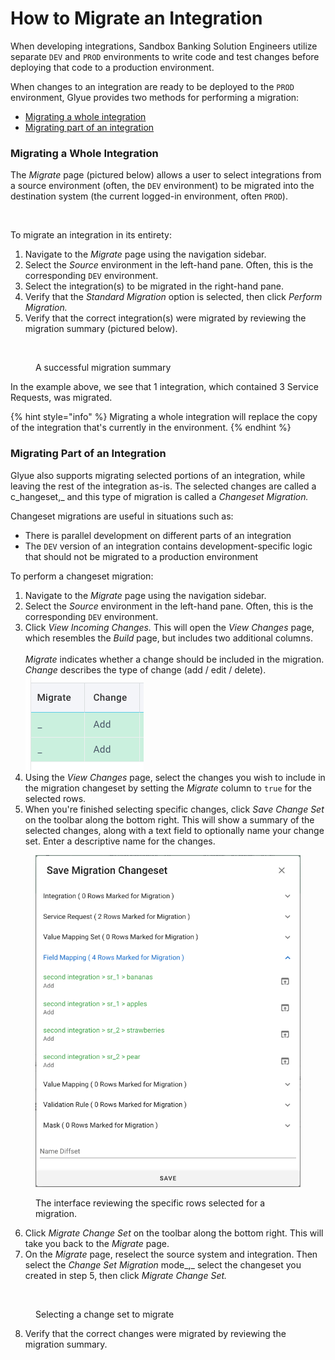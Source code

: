 # How to Migrate an Integration

When developing integrations, Sandbox Banking Solution Engineers utilize separate `DEV` and `PROD` environments to write code and test changes before deploying that code to a production environment.&#x20;

When changes to an integration are ready to be deployed to the `PROD` environment, Glyue provides two methods for performing a migration:

* [Migrating a whole integration](how-to-migrate-an-integration.md#migrating-a-whole-integration)
* [Migrating part of an integration](how-to-migrate-an-integration.md#migrating-part-of-an-integration)

### Migrating a Whole Integration

The _Migrate_ page (pictured below) allows a user to select integrations from a source environment (often, the `DEV` environment) to be migrated into the destination system (the current logged-in environment, often `PROD`).&#x20;

<figure><img src="../.gitbook/assets/Screenshot 2024-10-09 at 2.38.50 PM (1).png" alt=""><figcaption></figcaption></figure>

To migrate an integration in its entirety:

1. Navigate to the _Migrate_ page using the navigation sidebar.
2. Select the _Source_ environment in the left-hand pane. Often, this is the corresponding `DEV` environment.
3. Select the integration(s) to be migrated in the right-hand pane.
4. Verify that the _Standard Migration_ option is selected, then click _Perform Migration._
5. Verify that the correct integration(s) were migrated by reviewing the migration summary (pictured below).

<figure><img src="../.gitbook/assets/Screenshot 2024-10-09 at 2.40.51 PM (1).png" alt=""><figcaption><p>A successful migration summary</p></figcaption></figure>

In the example above, we see that 1 integration, which contained 3 Service Requests, was migrated.&#x20;

{% hint style="info" %}
Migrating a whole integration will replace the copy of the integration that's currently in the environment.&#x20;
{% endhint %}



### Migrating Part of an Integration

Glyue also supports migrating selected portions of an integration, while leaving the rest of the integration as-is. The selected changes are called a c_hangeset,_ and this type of migration is called a _Changeset Migration._

Changeset migrations are useful in situations such as:

* There is parallel development on different parts of an integration
* The `DEV` version of an integration contains development-specific logic that should not be migrated to a production environment

To perform a changeset migration:

1. Navigate to the _Migrate_ page using the navigation sidebar.
2. Select the _Source_ environment in the left-hand pane. Often, this is the corresponding `DEV` environment.
3. Click _View Incoming Changes._ This will open the _View Changes_ page, which resembles the _Build_ page, but includes two additional columns.\
   \
   _Migrate_ indicates whether a change should be included in the migration.\
   _Change_ describes the type of change (add / edit / delete).\
   ![](<../.gitbook/assets/image (108).png>)
4. Using the _View Changes_ page, select the changes you wish to include in the migration changeset by setting the _Migrate_ column to `true` for the selected rows.
5. When you're finished selecting specific changes, click _Save Change Set_ on the toolbar along the bottom right. This will show a summary of the selected changes, along with a text field to optionally name your change set. Enter a descriptive name for the changes.

<figure><img src="../.gitbook/assets/image (107).png" alt="" width="510"><figcaption><p>The interface reviewing the specific rows selected for a migration.</p></figcaption></figure>

6. Click _Migrate Change Set_ on the toolbar along the bottom right. This will take you back to the _Migrate_ page.
7. On the _Migrate_ page, reselect the source system and integration. Then select the _Change Set Migration_ mode_,_ select the changeset you created in step 5, then click _Migrate Change Set._

<figure><img src="../.gitbook/assets/Screenshot 2024-10-09 at 3.55.22 PM.png" alt=""><figcaption><p>Selecting a change set to migrate</p></figcaption></figure>

8. Verify that the correct changes were migrated by reviewing the migration summary.
